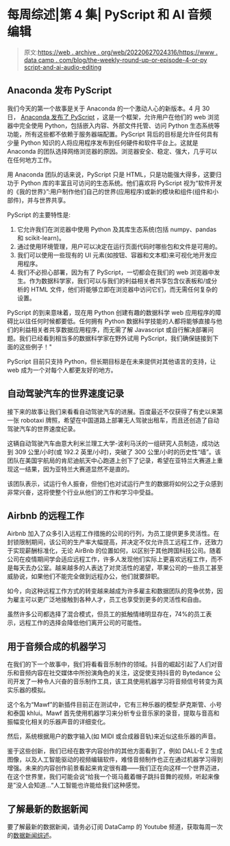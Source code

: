 # 每周综述|第 4 集| PyScript 和 AI 音频编辑

> 原文:[https://web . archive . org/web/20220627024316/https://www . data camp . com/blog/the-weekly-round-up-or-episode-4-or-py script-and-ai-audio-editing](https://web.archive.org/web/20220627024316/https://www.datacamp.com/blog/the-weekly-round-up-or-episode-4-or-pyscript-and-ai-audio-editing)

## Anaconda 发布 PyScript

我们今天的第一个故事是关于 Anaconda 的一个激动人心的新版本。4 月 30 日， [Anaconda 发布了 PyScript](https://web.archive.org/web/20220604042226/https://www.anaconda.com/blog/pyscript-python-in-the-browser) ，这是一个框架，允许用户在他们的 web 浏览器中完全使用 Python，包括嵌入内容、外部文件托管、访问 Python 生态系统等功能，所有这些都不依赖于服务器端配置。PyScript 背后的目标是允许任何具有少量 Python 知识的人将应用程序发布到任何硬件和软件平台上。这就是 Anaconda 的团队选择网络浏览器的原因。浏览器安全、稳定、强大，几乎可以在任何地方工作。

用 Anaconda 团队的话来说，PyScript 只是 HTML，只是功能强大得多，这要归功于 Python 库的丰富且可访问的生态系统。他们喜欢将 PyScript 视为“软件开发的《我的世界》”:用户制作他们自己的世界(应用程序)或新的模块和组件(组件和小部件)，并与世界共享。

PyScript 的主要特性是:

1.  它允许我们在浏览器中使用 Python 及其库生态系统(包括 numpy、pandas 和 scikit-learn)。
2.  通过使用环境管理，用户可以决定在运行页面代码时哪些包和文件是可用的。
3.  我们可以使用一些现有的 UI 元素(如按钮、容器和文本框)来可视化地开发应用程序。
4.  我们不必担心部署，因为有了 PyScript，一切都会在我们的 web 浏览器中发生。作为数据科学家，我们可以与我们的利益相关者共享包含仪表板和/或分析的 HTML 文件，他们将能够立即在浏览器中访问它们，而无需任何复杂的设置。

PyScript 的到来意味着，现在用 Python 创建有趣的数据科学 web 应用程序的障碍比以往任何时候都要低。任何拥有 Python 数据科学技能的人都将能够直接与他们的利益相关者共享数据应用程序，而无需了解 Javascript 或自行解决部署问题。我们已经看到相当多的数据科学家在野外试用 PyScript，我们确保链接到下面的这些例子！"

PyScript 目前只支持 Python，但长期目标是在未来提供对其他语言的支持，让 web 成为一个对每个人都更友好的地方。

## 自动驾驶汽车的世界速度记录

接下来的故事让我们来看看自动驾驶汽车的进展。百度最近不仅获得了有史以来第一张 robotaxi 牌照，希望在中国道路上部署无人驾驶出租车，而且还创造了自动驾驶汽车的世界速度纪录。

这辆自动驾驶汽车由意大利米兰理工大学-波利马沃的一组研究人员制造，成功达到 309 公里/小时(或 192.2 英里/小时)，突破了 300 公里/小时的历史性“墙”。该团队在美国宇航局的肯尼迪航天中心跑道上创下了记录，希望在亚特兰大赛道上重现这一结果，因为亚特兰大赛道显然不是直的。

该团队表示，试运行令人振奋，但他们也对试运行产生的数据将如何公之于众感到非常兴奋，这将使整个行业从他们的工作和学习中受益。

## Airbnb 的远程工作

Airbnb 加入了众多引入远程工作措施的公司的行列，为员工提供更多灵活性。在封锁限制期间，该公司的生产率大幅提高，并决定不仅允许员工远程工作，还致力于实现薪酬标准化，无论 AirBnb 的位置如何，以区别于其他跨国科技公司。随着公司在疫情期间学会适应远程工作，许多人发现他们实际上更喜欢远程工作，而不是每天去办公室。越来越多的人表达了对灵活性的渴望，苹果公司的一些员工甚至威胁说，如果他们不能完全做到远程办公，他们就要辞职。

如今，向这种远程工作方式的转变越来越成为许多雇主和数据团队的竞争优势，因为雇主可以更广泛地接触到各种人才，员工也享受到更多的灵活性和自由。

虽然许多公司都选择了混合模式，但员工的抵触情绪明显存在，74%的员工表示，远程工作的选择会降低他们离开公司的可能性。

## 用于音频合成的机器学习

在我们的下一个故事中，我们将看看音乐制作的领域。抖音的崛起引起了人们对音乐和音频内容在社交媒体中所扮演角色的关注，这促使支持抖音的 Bytedance 公司开发了一种令人兴奋的音乐制作工具，该工具使用机器学习将音频信号转变为真实乐器的模拟。

这个名为“Mawf”的新插件目前正在测试中，它有三种乐器的模型:萨克斯管、小号和泰国 khlui。Mawf 首先使用机器学习来分析专业音乐家的录音，提取与音高和振幅变化相关的乐器声音的详细变化。

然后，系统根据用户的数字输入(如 MIDI 或合成器音轨)来近似这些乐器的声音。

鉴于这些创新，我们已经在数字内容创作的其他方面看到了，例如 DALL-E 2 生成图像，以及人工智能驱动的视频编辑软件，难怪音频制作也正在通过机器学习得到增强。未来的内容创作前景看起来肯定很有趣——我们正在向这样一个世界迈进，在这个世界里，我们可能会说“给我一个斑马戴着帽子跳抖音舞的视频，听起来像是”没人会知道...“人工智能也许能给我们这种感觉。

## 了解最新的数据新闻

要了解最新的数据新闻，请务必订阅 DataCamp 的 Youtube 频道，获取每周一次的[数据新闻综述](https://web.archive.org/web/20220604042226/https://www.youtube.com/channel/UC79Gv3mYp6zKiSwYemEik9A)。